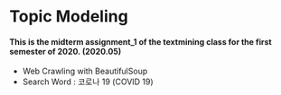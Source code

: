 # Topic Modeling
#### This is the midterm assignment_1 of the textmining class for the first semester of 2020. (2020.05)

- Web Crawling with BeautifulSoup
- Search Word : 코로나 19 (COVID 19)
